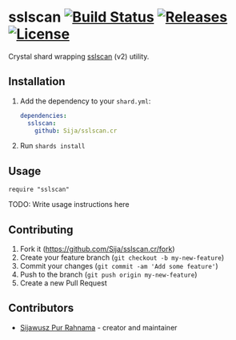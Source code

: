 # sslscan [![Build Status](https://travis-ci.com/Sija/sslscan.cr.svg?branch=master)](https://travis-ci.com/Sija/sslscan.cr) [![Releases](https://img.shields.io/github/release/Sija/sslscan.cr.svg)](https://github.com/Sija/sslscan.cr/releases) [![License](https://img.shields.io/github/license/Sija/sslscan.cr.svg)](https://github.com/Sija/sslscan.cr/blob/master/LICENSE)

Crystal shard wrapping [sslscan](https://github.com/rbsec/sslscan) (v2) utility.

## Installation

1. Add the dependency to your `shard.yml`:

   ```yaml
   dependencies:
     sslscan:
       github: Sija/sslscan.cr
   ```

2. Run `shards install`

## Usage

```crystal
require "sslscan"
```

TODO: Write usage instructions here

## Contributing

1. Fork it (<https://github.com/Sija/sslscan.cr/fork>)
2. Create your feature branch (`git checkout -b my-new-feature`)
3. Commit your changes (`git commit -am 'Add some feature'`)
4. Push to the branch (`git push origin my-new-feature`)
5. Create a new Pull Request

## Contributors

- [Sijawusz Pur Rahnama](https://github.com/Sija) - creator and maintainer
